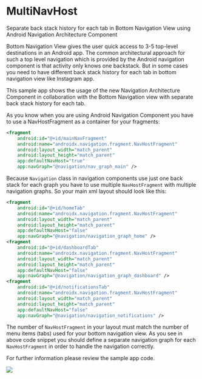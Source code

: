 # MultiNavHost
Separate back stack history for each tab in Bottom Navigation View using Android Navigation Architecture Component 

Bottom Navigation View gives the user quick access to 3-5 top-level destinations in an Android app. The common architectural approach for such a top level navigation which is provided by the Android navigation component is that activity only knows one backstack.
But in some cases you need to have different back stack history for each tab in bottom navigation view like Instagram app. 

This sample app shows the usage of the new Navigation Architecture Component in collaboration with the Bottom Navigation view with separate back stack history for each tab.

As you know when you are using Android Navigation Component you have to use a NavHostFragment as a container for your fragments:

```xml
<fragment
    android:id="@+id/mainNavFragment"
    android:name="androidx.navigation.fragment.NavHostFragment"
    android:layout_width="match_parent"
    android:layout_height="match_parent"
    app:defaultNavHost="true"
    app:navGraph="@navigation/nav_graph_main" />
```

Because `Navigation` class in navigation components use just one back stack for each graph you have to use multiple `NavHostFragment` with multiple navigation graphs. So your main xml layout should look like this:

```xml
<fragment
    android:id="@+id/homeTab"
    android:name="androidx.navigation.fragment.NavHostFragment"
    android:layout_width="match_parent"
    android:layout_height="match_parent"
    app:defaultNavHost="false"
    app:navGraph="@navigation/navigation_graph_home" />
<fragment
    android:id="@+id/dashboardTab"
    android:name="androidx.navigation.fragment.NavHostFragment"
    android:layout_width="match_parent"
    android:layout_height="match_parent"
    app:defaultNavHost="false"
    app:navGraph="@navigation/navigation_graph_dashboard" />
<fragment
    android:id="@+id/notificationsTab"
    android:name="androidx.navigation.fragment.NavHostFragment"
    android:layout_width="match_parent"
    android:layout_height="match_parent"
    app:defaultNavHost="false"
    app:navGraph="@navigation/navigation_notifications" />
```

The number of `NavHostFragment` in your layout must match the number of menu items (tabs) used for your bottom navigation view. As you see in above code snippet you should define a separate navigation graph for each `NavHostFragment` in order to handle the navigation correctly.

For further information please review the sample app code.

![](https://github.com/moallemi/MultiNavHost/blob/master/.github/demo.gif?raw=true)


